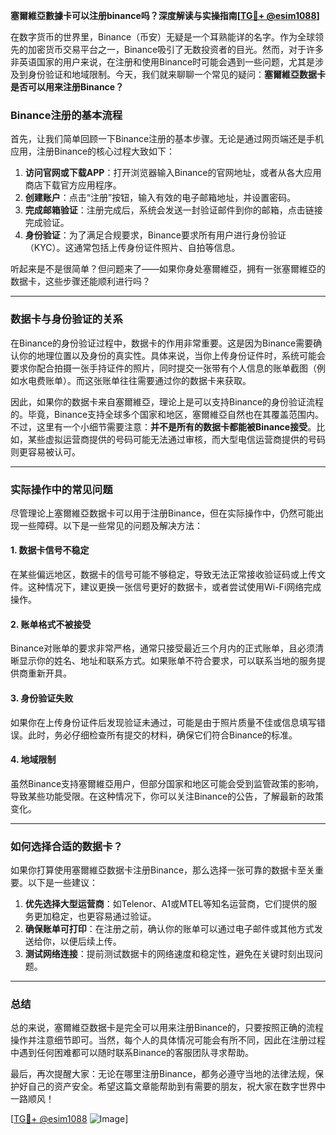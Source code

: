 **塞爾維亞數據卡可以注册binance吗？深度解读与实操指南[[TG💪+ @esim1088](https://t.me/s/esim1088)]**

在数字货币的世界里，Binance（币安）无疑是一个耳熟能详的名字。作为全球领先的加密货币交易平台之一，Binance吸引了无数投资者的目光。然而，对于许多非英语国家的用户来说，在注册和使用Binance时可能会遇到一些问题，尤其是涉及到身份验证和地域限制。今天，我们就来聊聊一个常见的疑问：**塞爾維亞数据卡是否可以用来注册Binance？**

### Binance注册的基本流程

首先，让我们简单回顾一下Binance注册的基本步骤。无论是通过网页端还是手机应用，注册Binance的核心过程大致如下：

1. **访问官网或下载APP**：打开浏览器输入Binance的官网地址，或者从各大应用商店下载官方应用程序。
2. **创建账户**：点击“注册”按钮，输入有效的电子邮箱地址，并设置密码。
3. **完成邮箱验证**：注册完成后，系统会发送一封验证邮件到你的邮箱，点击链接完成验证。
4. **身份验证**：为了满足合规要求，Binance要求所有用户进行身份验证（KYC）。这通常包括上传身份证件照片、自拍等信息。

听起来是不是很简单？但问题来了——如果你身处塞爾維亞，拥有一张塞爾維亞的数据卡，这些步骤还能顺利进行吗？

---

### 数据卡与身份验证的关系

在Binance的身份验证过程中，数据卡的作用非常重要。这是因为Binance需要确认你的地理位置以及身份的真实性。具体来说，当你上传身份证件时，系统可能会要求你配合拍摄一张手持证件的照片，同时提交一张带有个人信息的账单截图（例如水电费账单）。而这张账单往往需要通过你的数据卡来获取。

因此，如果你的数据卡来自塞爾維亞，理论上是可以支持Binance的身份验证流程的。毕竟，Binance支持全球多个国家和地区，塞爾維亞自然也在其覆盖范围内。不过，这里有一个小细节需要注意：**并不是所有的数据卡都能被Binance接受**。比如，某些虚拟运营商提供的号码可能无法通过审核，而大型电信运营商提供的号码则更容易被认可。

---

### 实际操作中的常见问题

尽管理论上塞爾維亞数据卡可以用于注册Binance，但在实际操作中，仍然可能出现一些障碍。以下是一些常见的问题及解决方法：

#### 1. **数据卡信号不稳定**
   在某些偏远地区，数据卡的信号可能不够稳定，导致无法正常接收验证码或上传文件。这种情况下，建议更换一张信号更好的数据卡，或者尝试使用Wi-Fi网络完成操作。

#### 2. **账单格式不被接受**
   Binance对账单的要求非常严格，通常只接受最近三个月内的正式账单，且必须清晰显示你的姓名、地址和联系方式。如果账单不符合要求，可以联系当地的服务提供商重新开具。

#### 3. **身份验证失败**
   如果你在上传身份证件后发现验证未通过，可能是由于照片质量不佳或信息填写错误。此时，务必仔细检查所有提交的材料，确保它们符合Binance的标准。

#### 4. **地域限制**
   虽然Binance支持塞爾維亞用户，但部分国家和地区可能会受到监管政策的影响，导致某些功能受限。在这种情况下，你可以关注Binance的公告，了解最新的政策变化。

---

### 如何选择合适的数据卡？

如果你打算使用塞爾維亞数据卡注册Binance，那么选择一张可靠的数据卡至关重要。以下是一些建议：

1. **优先选择大型运营商**：如Telenor、A1或MTEL等知名运营商，它们提供的服务更加稳定，也更容易通过验证。
2. **确保账单可打印**：在注册之前，确认你的账单可以通过电子邮件或其他方式发送给你，以便后续上传。
3. **测试网络连接**：提前测试数据卡的网络速度和稳定性，避免在关键时刻出现问题。

---

### 总结

总的来说，塞爾維亞数据卡是完全可以用来注册Binance的，只要按照正确的流程操作并注意细节即可。当然，每个人的具体情况可能会有所不同，因此在注册过程中遇到任何困难都可以随时联系Binance的客服团队寻求帮助。

最后，再次提醒大家：无论在哪里注册Binance，都务必遵守当地的法律法规，保护好自己的资产安全。希望这篇文章能帮助到有需要的朋友，祝大家在数字世界中一路顺风！

[[TG💪+ @esim1088](https://t.me/s/esim1088) ![Image](https://i.postimg.cc/4NQfJmqS/Snipaste-2025-05-13-00-14-12.png)]